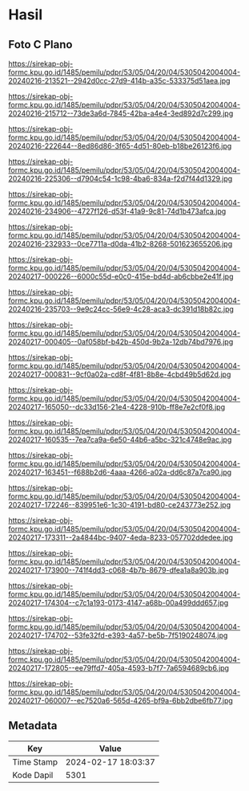 # Hasil

## Foto C Plano

https://sirekap-obj-formc.kpu.go.id/1485/pemilu/pdpr/53/05/04/20/04/5305042004004-20240216-213521--2942d0cc-27d9-414b-a35c-533375d51aea.jpg

https://sirekap-obj-formc.kpu.go.id/1485/pemilu/pdpr/53/05/04/20/04/5305042004004-20240216-215712--73de3a6d-7845-42ba-a4e4-3ed892d7c299.jpg

https://sirekap-obj-formc.kpu.go.id/1485/pemilu/pdpr/53/05/04/20/04/5305042004004-20240216-222644--8ed86d86-3f65-4d51-80eb-b18be26123f6.jpg

https://sirekap-obj-formc.kpu.go.id/1485/pemilu/pdpr/53/05/04/20/04/5305042004004-20240216-225306--d7904c54-1c98-4ba6-834a-f2d7f44d1329.jpg

https://sirekap-obj-formc.kpu.go.id/1485/pemilu/pdpr/53/05/04/20/04/5305042004004-20240216-234906--4727f126-d53f-41a9-9c81-74d1b473afca.jpg

https://sirekap-obj-formc.kpu.go.id/1485/pemilu/pdpr/53/05/04/20/04/5305042004004-20240216-232933--0ce7711a-d0da-41b2-8268-501623655206.jpg

https://sirekap-obj-formc.kpu.go.id/1485/pemilu/pdpr/53/05/04/20/04/5305042004004-20240217-000226--6000c55d-e0c0-415e-bd4d-ab6cbbe2e41f.jpg

https://sirekap-obj-formc.kpu.go.id/1485/pemilu/pdpr/53/05/04/20/04/5305042004004-20240216-235703--9e9c24cc-56e9-4c28-aca3-dc391d18b82c.jpg

https://sirekap-obj-formc.kpu.go.id/1485/pemilu/pdpr/53/05/04/20/04/5305042004004-20240217-000405--0af058bf-b42b-450d-9b2a-12db74bd7976.jpg

https://sirekap-obj-formc.kpu.go.id/1485/pemilu/pdpr/53/05/04/20/04/5305042004004-20240217-000831--9cf0a02a-cd8f-4f81-8b8e-4cbd49b5d62d.jpg

https://sirekap-obj-formc.kpu.go.id/1485/pemilu/pdpr/53/05/04/20/04/5305042004004-20240217-165050--dc33d156-21e4-4228-910b-ff8e7e2cf0f8.jpg

https://sirekap-obj-formc.kpu.go.id/1485/pemilu/pdpr/53/05/04/20/04/5305042004004-20240217-160535--7ea7ca9a-6e50-44b6-a5bc-321c4748e9ac.jpg

https://sirekap-obj-formc.kpu.go.id/1485/pemilu/pdpr/53/05/04/20/04/5305042004004-20240217-163451--f688b2d6-4aaa-4266-a02a-dd6c87a7ca90.jpg

https://sirekap-obj-formc.kpu.go.id/1485/pemilu/pdpr/53/05/04/20/04/5305042004004-20240217-172246--839951e6-1c30-4191-bd80-ce243773e252.jpg

https://sirekap-obj-formc.kpu.go.id/1485/pemilu/pdpr/53/05/04/20/04/5305042004004-20240217-173311--2a4844bc-9407-4eda-8233-057702ddedee.jpg

https://sirekap-obj-formc.kpu.go.id/1485/pemilu/pdpr/53/05/04/20/04/5305042004004-20240217-173900--741f4dd3-c068-4b7b-8679-dfea1a8a903b.jpg

https://sirekap-obj-formc.kpu.go.id/1485/pemilu/pdpr/53/05/04/20/04/5305042004004-20240217-174304--c7c1a193-0173-4147-a68b-00a499ddd657.jpg

https://sirekap-obj-formc.kpu.go.id/1485/pemilu/pdpr/53/05/04/20/04/5305042004004-20240217-174702--53fe32fd-e393-4a57-be5b-7f5190248074.jpg

https://sirekap-obj-formc.kpu.go.id/1485/pemilu/pdpr/53/05/04/20/04/5305042004004-20240217-172805--ee79ffd7-405a-4593-b7f7-7a6594689cb6.jpg

https://sirekap-obj-formc.kpu.go.id/1485/pemilu/pdpr/53/05/04/20/04/5305042004004-20240217-060007--ec7520a6-565d-4265-bf9a-6bb2dbe6fb77.jpg


## Metadata

| Key        | Value               |
| ---------- | ------------------- |
| Time Stamp | 2024-02-17 18:03:37 |
| Kode Dapil | 5301                |



